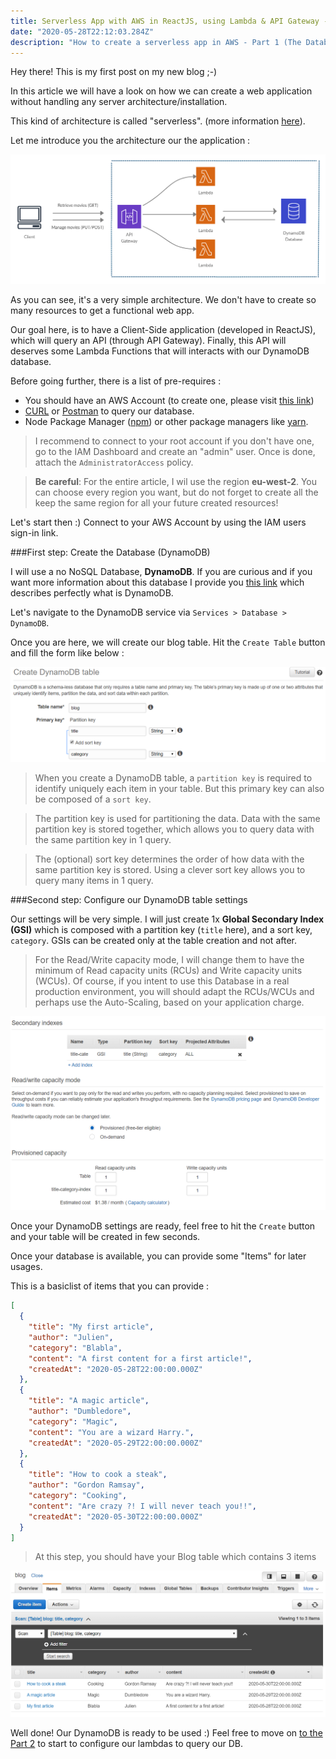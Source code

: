 ```yaml
---
title: Serverless App with AWS in ReactJS, using Lambda & API Gateway - Part 1
date: "2020-05-28T22:12:03.284Z"
description: "How to create a serverless app in AWS - Part 1 (The Database)"
---
```


Hey there! This is my first post on my new blog ;-)

In this article we will have a look on how we can create a web application without handling any server architecture/installation.

This kind of architecture is called "serverless". (more information [here](https://hackernoon.com/what-is-serverless-architecture-what-are-its-pros-and-cons-cc4b804022e9)).

Let me introduce you the architecture our the application :

![Architecture AWS](archi.PNG)

As you can see, it's a very simple architecture. We don't have to create so many resources to get a functional web app.

Our goal here, is to have a Client-Side application (developed in ReactJS), which will query an API (through API Gateway). Finally, this API will deserves some Lambda Functions that will interacts with our DynamoDB database.

Before going further, there is a list of pre-requires :
- You should have an AWS Account (to create one, please visit [this link](https://portal.aws.amazon.com/billing/signup#/start))
- [CURL](https://curl.haxx.se/download.html) or [Postman](https://www.postman.com/) to query our database.
- Node Package Manager ([npm](https://www.npmjs.com/get-npm)) or other package managers like [yarn](https://classic.yarnpkg.com/en/docs/install/#windows-stable).

> I recommend to connect to your root account if you don't have one, go to the IAM Dashboard and create an "admin" user. Once is done, attach the `AdministratorAccess` policy.

> **Be careful**: For the entire article, I wil use the region **eu-west-2**. You can choose every region you want, but do not forget to create all the keep the same region for all your future created resources!

Let's start then :) Connect to your AWS Account by using the IAM users sign-in link.

###First step: Create the Database (DynamoDB)

I will use a no NoSQL Database, **DynamoDB**. If you are curious and if you want more information about this database I provide you [this link](https://cloudacademy.com/blog/amazon-dynamodb-ten-things/) which describes perfectly what is DynamoDB.

Let's navigate to the DynamoDB service  via `Services > Database > DynamoDB`.

Once you are here, we will create our blog table. Hit the `Create Table` button and fill the form like below :

![Dynamodb Blog Table](tablecreation.PNG)

> When you create a DynamoDB table, a `partition key` is required to identify uniquely each item in your table.
But this primary key can also be composed of a `sort key`.

> The partition key is used for partitioning the data. Data with the same partition key is stored together, which allows you to query data with the same partition key in 1 query.

> The (optional) sort key determines the order of how data with the same partition key is stored. Using a clever sort key allows you to query many items in 1 query.

###Second step: Configure our DynamoDB table settings

Our settings will be very simple. I will just create 1x **Global Secondary Index (GSI)** which is composed with a partition key (`title` here), and a sort key, `category`. GSIs can be created only at the table creation and not after.

> For the Read/Write capacity mode, I will change them to have the minimum of Read capacity units (RCUs) and Write capacity units (WCUs). Of course, if you intent to use this Database in a real production environment, you will should adapt the RCUs/WCUs and perhaps use the Auto-Scaling, based on your application charge.

![Dynamodb Table Settings](dbconf.PNG)

Once your DynamoDB settings are ready, feel free to hit the `Create` button and your table will be created in few seconds.

Once your database is available, you can provide some "Items" for later usages.

This is a basiclist of items that you can provide :

```json
[
  {
    "title": "My first article",
    "author": "Julien",
    "category": "Blabla",
    "content": "A first content for a first article!",
    "createdAt": "2020-05-28T22:00:00.000Z"
  },
  {
    "title": "A magic article",
    "author": "Dumbledore",
    "category": "Magic",
    "content": "You are a wizard Harry.",
    "createdAt": "2020-05-29T22:00:00.000Z"
  },
  {
    "title": "How to cook a steak",
    "author": "Gordon Ramsay",
    "category": "Cooking",
    "content": "Are crazy ?! I will never teach you!!",
    "createdAt": "2020-05-30T22:00:00.000Z"
  }
]
```

> At this step, you should have your Blog table which contains 3 items

![Dynamodb Items](items.PNG)

Well done! Our DynamoDB is ready to be used :) Feel free to move on [to the Part 2](./../serverless-api-with-lambda-part-2) to start to configure our lambdas to query our DB.